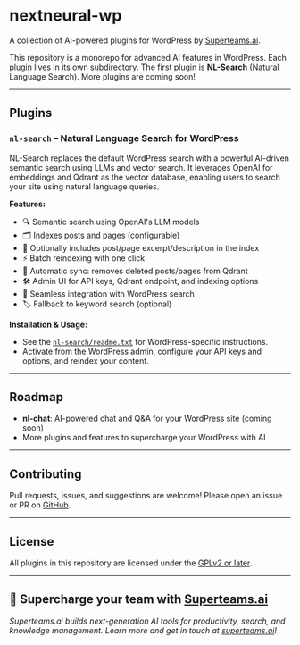 # nextneural-wp

A collection of AI-powered plugins for WordPress by [Superteams.ai](https://www.superteams.ai).

This repository is a monorepo for advanced AI features in WordPress. Each plugin lives in its own subdirectory. The first plugin is **NL-Search** (Natural Language Search). More plugins are coming soon!

---

## Plugins

### `nl-search` – Natural Language Search for WordPress

NL-Search replaces the default WordPress search with a powerful AI-driven semantic search using LLMs and vector search. It leverages OpenAI for embeddings and Qdrant as the vector database, enabling users to search your site using natural language queries.

**Features:**
- 🔍 Semantic search using OpenAI's LLM models
- 🗂️ Indexes posts and pages (configurable)
- 📝 Optionally includes post/page excerpt/description in the index
- ⚡ Batch reindexing with one click
- 🔄 Automatic sync: removes deleted posts/pages from Qdrant
- 🛠️ Admin UI for API keys, Qdrant endpoint, and indexing options
- 🧩 Seamless integration with WordPress search
- 🏷️ Fallback to keyword search (optional)

**Installation & Usage:**
- See the [`nl-search/readme.txt`](./nl-search/readme.txt) for WordPress-specific instructions.
- Activate from the WordPress admin, configure your API keys and options, and reindex your content.

---

## Roadmap
- **nl-chat**: AI-powered chat and Q&A for your WordPress site (coming soon)
- More plugins and features to supercharge your WordPress with AI

---

## Contributing

Pull requests, issues, and suggestions are welcome! Please open an issue or PR on [GitHub](https://github.com/superteams-ai/nextneural-wp).

---

## License

All plugins in this repository are licensed under the [GPLv2 or later](./nl-search/LICENSE.txt).

---

## 🚀 Supercharge your team with [Superteams.ai](https://www.superteams.ai)

*Superteams.ai builds next-generation AI tools for productivity, search, and knowledge management. Learn more and get in touch at [superteams.ai](https://www.superteams.ai)!* 